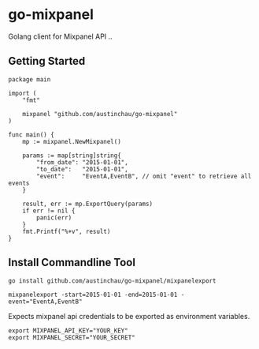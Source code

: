 go-mixpanel
===========

Golang client for Mixpanel API .. 


## Getting Started

```
package main

import (
	"fmt"

	mixpanel "github.com/austinchau/go-mixpanel"
)

func main() {
	mp := mixpanel.NewMixpanel()

	params := map[string]string{
		"from_date": "2015-01-01",
		"to_date":   "2015-01-01",
		"event":     "EventA,EventB", // omit "event" to retrieve all events
	}

	result, err := mp.ExportQuery(params)
	if err != nil {
		panic(err)
	}
	fmt.Printf("%+v", result)
}
```

## Install Commandline Tool


```
go install github.com/austinchau/go-mixpanel/mixpanelexport
```

```
mixpanelexport -start=2015-01-01 -end=2015-01-01 -event="EventA,EventB"
```


Expects mixpanel api credentials to be exported as environment variables.

```
export MIXPANEL_API_KEY="YOUR_KEY"
export MIXPANEL_SECRET="YOUR_SECRET"
```
